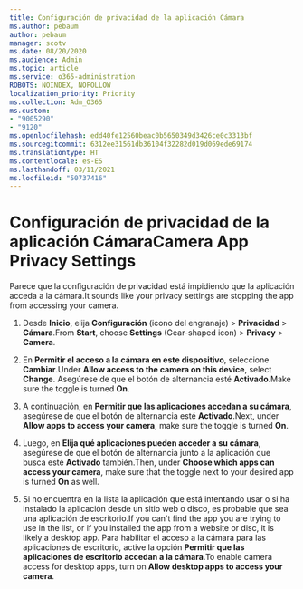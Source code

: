 ```yaml
---
title: Configuración de privacidad de la aplicación Cámara
ms.author: pebaum
author: pebaum
manager: scotv
ms.date: 08/20/2020
ms.audience: Admin
ms.topic: article
ms.service: o365-administration
ROBOTS: NOINDEX, NOFOLLOW
localization_priority: Priority
ms.collection: Adm_O365
ms.custom:
- "9005290"
- "9120"
ms.openlocfilehash: edd40fe12560beac0b5650349d3426ce0c3313bf
ms.sourcegitcommit: 6312ee31561db36104f32282d019d069ede69174
ms.translationtype: HT
ms.contentlocale: es-ES
ms.lasthandoff: 03/11/2021
ms.locfileid: "50737416"
---
```

# <a name="camera-app-privacy-settings"></a><span data-ttu-id="3430e-102">Configuración de privacidad de la aplicación Cámara</span><span class="sxs-lookup"><span data-stu-id="3430e-102">Camera App Privacy Settings</span></span>

<span data-ttu-id="3430e-103">Parece que la configuración de privacidad está impidiendo que la aplicación acceda a la cámara.</span><span class="sxs-lookup"><span data-stu-id="3430e-103">It sounds like your privacy settings are stopping the app from accessing your camera.</span></span>

1.  <span data-ttu-id="3430e-104">Desde **Inicio**, elija **Configuración** (icono del engranaje) > **Privacidad** > **Cámara**.</span><span class="sxs-lookup"><span data-stu-id="3430e-104">From **Start**, choose **Settings** (Gear-shaped icon) > **Privacy** > **Camera**.</span></span>

2.  <span data-ttu-id="3430e-105">En **Permitir el acceso a la cámara en este dispositivo**, seleccione **Cambiar**.</span><span class="sxs-lookup"><span data-stu-id="3430e-105">Under **Allow access to the camera on this device**, select **Change**.</span></span> <span data-ttu-id="3430e-106">Asegúrese de que el botón de alternancia esté **Activado**.</span><span class="sxs-lookup"><span data-stu-id="3430e-106">Make sure the toggle is turned **On**.</span></span>

3.  <span data-ttu-id="3430e-107">A continuación, en **Permitir que las aplicaciones accedan a su cámara**, asegúrese de que el botón de alternancia esté **Activado**.</span><span class="sxs-lookup"><span data-stu-id="3430e-107">Next, under **Allow apps to access your camera**, make sure the toggle is turned **On**.</span></span>

4.  <span data-ttu-id="3430e-108">Luego, en **Elija qué aplicaciones pueden acceder a su cámara**, asegúrese de que el botón de alternancia junto a la aplicación que busca esté **Activado** también.</span><span class="sxs-lookup"><span data-stu-id="3430e-108">Then, under **Choose which apps can access your camera**, make sure that the toggle next to your desired app is turned **On** as well.</span></span>

5.  <span data-ttu-id="3430e-109">Si no encuentra en la lista la aplicación que está intentando usar o si ha instalado la aplicación desde un sitio web o disco, es probable que sea una aplicación de escritorio.</span><span class="sxs-lookup"><span data-stu-id="3430e-109">If you can't find the app you are trying to use in the list, or if you installed the app from a website or disc, it is likely a desktop app.</span></span> <span data-ttu-id="3430e-110">Para habilitar el acceso a la cámara para las aplicaciones de escritorio, active la opción **Permitir que las aplicaciones de escritorio accedan a la cámara**.</span><span class="sxs-lookup"><span data-stu-id="3430e-110">To enable camera access for desktop apps, turn on **Allow desktop apps to access your camera**.</span></span>